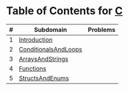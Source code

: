 # Table of Contents for [C](https://www.hackerrank.com/domains/c)

| #  | Subdomain                                    | Problems |
| -- | -------------------------------------------- | -------- |
| 1  | [Introduction](Introduction)                 |          |
| 2  | [ConditionalsAndLoops](ConditionalsAndLoops) |          |
| 3  | [ArraysAndStrings](ArraysAndStrings)         |          |
| 4  | [Functions](Functions)                       |          |
| 5  | [StructsAndEnums](StructsAndEnums)           |          |
